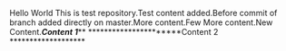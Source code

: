 Hello World This is test repository.Test content added.Before commit of branch added directly on master.More content.Few More content.New Content.*******************Content 1*********************
**********************Content 2 *******************
